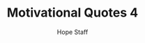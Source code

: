 ---
image: /assets/img/mq/mq_4_thoreau.png
title: Motivational Quotes 4
categories:
  - Motivational Quotes
author: Hope Staff
notes: Motivational Quotes 4
embed: >-
  EMBED_GOES_HERE
transcript: >-
  SOME LINES OF TEXT START HERE
---